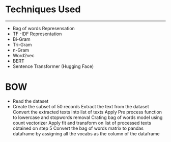 # Techniques Used
------

- Bag of words Represensation
- TF -IDF Representation
- Bi-Gram
- Tri-Gram
- n-Gram
- Word2vec
- BERT
- Sentence Transformer (Hugging Face)


# BOW 
  - Read the dataset
  - Create the subset of 50 records
Extract the text from the dataset
Convert the extracted texts into list of texts
Apply Pre process function to lowercase and stopwords removal
Crating bag of words model using count vectorizer
Apply fit and transform on list of processed texts obtained on step 5
Convert the bag of words matrix to pandas dataframe by assigning all the vocabs as the column of the dataframe
